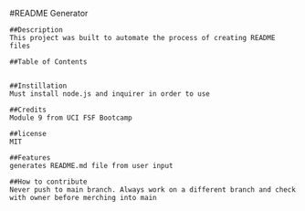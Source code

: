 #README Generator
    
    ##Description
    This project was built to automate the process of creating README files
    
    ##Table of Contents
    
    
    ##Instillation
    Must install node.js and inquirer in order to use
    
    ##Credits
    Module 9 from UCI FSF Bootcamp

    ##license
    MIT

    ##Features
    generates README.md file from user input
    
    ##How to contribute
    Never push to main branch. Always work on a different branch and check  with owner before merching into main